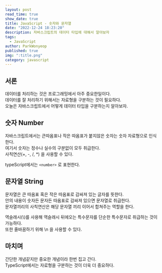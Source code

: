 ```yaml
---
layout: post
read_time: true
show_date: true
title: JavaScript - 숫자와 문자열
date: "2022-12-24 18:23:20"
description: 자바스크립트의 데이터 타입에 대해서 알아보자
tags:
  - JavaScript
author: ParkWonyeop
published: true
img: ":title.png"
category: javascript
---
```


## 서론

데이터를 처리하는 것은 프로그래밍에서 아주 중요한일이다.  
데이터를 잘 처리하기 위해서는 자료형을 구분하는 것이 필요하다.  
오늘은 자바스크립트에서 어떻게 데이터 타입을 구분하는지 알아보자.  

## 숫자 Number

자바스크립트에서는 큰따옴표나 작은 따옴표가 붙지않은 숫자는 숫자 자료형으로 인식한다.  
여기서 숫자는 정수나 실수의 구분없이 모두 취급한다.  
사칙연산(+, -, /, *) 을 사용할 수 있다.  

typeScript에서는 `<number>` 로 표현한다.  

## 문자열 String

문자열은 큰 따옴표 혹은 작은 따옴표로 감싸져 있는 글자를 뜻한다.  
안의 내용이 숫자든 문자든 따옴표로 감싸져 있으면 문자열로 취급한다.  
문자열끼리의 사칙연산은 해당 문자열 끼리 이어서 합쳐주는 역할을 한다.  

역슬래시(\\)를 사용해 역슬래시 뒤에오는 특수문자를 단순한 특수문자로 취급하는 것이 가능하다.  
또한 줄바꿈하기 위해 \\n 을 사용할 수 있다.  

## 마치며

간단한 개념같지만 중요한 개념이라 한번 집고 간다.  
TypeScript에서는 자료형을 구분하는 것이 더욱 더 중요하다.  

